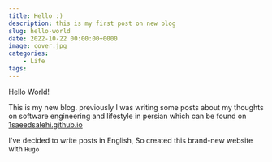 ```yaml
---
title: Hello :)
description: this is my first post on new blog
slug: hello-world
date: 2022-10-22 00:00:00+0000
image: cover.jpg
categories:
    - Life
tags:
---
```

Hello World!

This is my new blog.
previously I was writing some posts about my thoughts on software engineering and lifestyle in persian
which can be found on [1saeedsalehi.github.io](https://1saeedsalehi.github.io)

I've decided to write posts in English, So created this brand-new website with `Hugo`



